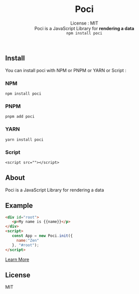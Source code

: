 <div align="center">

# Poci
License : MIT  
Poci is a JavaScript Library for **rendering a data**    
```npm install poci```

</div><br/>

## Install
You can install poci with NPM or PNPM or YARN or Script :   
### NPM
```npm install poci```   

### PNPM
```pnpm add poci```   

### YARN
```yarn install poci```   

### Script
```<script src=""></script>```
</div>

## About
Poci is a JavaScript Library for rendering a data  

## Example
```html
<div id="root">
   <p>My name is {{name}}</p>
</div>
<script>
   const App = new Poci.init({
     name:"Zen"
   }, "#root");
</script>
```  
[Learn More](poci.netfliy.app/docs)
## License
MIT
